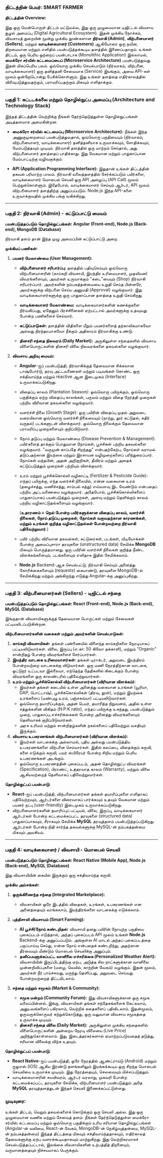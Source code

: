 ### **திட்டத்தின் பெயர்: SMART FARMER**

**திட்டத்தின் Overview:**

இது ஒரு மென்பொருள் திட்டம் மட்டுமல்ல, இது ஒரு முழுமையான டிஜிட்டல் விவசாய சூழல் அமைப்பு (Digital Agricultural Ecosystem). 
இதன் முக்கிய நோக்கம், விவசாயத் துறையின் மூன்று முக்கிய தூண்களான **நிர்வாகி (Admin)**, **விற்பனையாளர் (Sellers)**, மற்றும் **வாடிக்கையாளர் (Customers)** ஆகியோரை
ஒரு நவீன, திறமையான மற்றும் எளிதில் பயன்படுத்தக்கூடிய தளத்தில் இணைப்பதாகும். உங்கள் திட்டம், ஒரு பெரிய ஒற்றைப் பயன்பாடாக (Monolithic Application) இல்லாமல், 
**மைக்ரோ சர்வீஸ் கட்டமைப்பைப் (Microservice Architecture)** பயன்படுத்துவது இதன் மிகப்பெரிய பலம். ஒவ்வொரு முக்கிய செயல்பாடும் (நிர்வாகம், விற்பனை, வாடிக்கையாளர்) 
ஒரு தனித்தனி சேவையாக (Service) இயங்கும், அவை API-கள் மூலம் ஒன்றோடொன்று பேசிக்கொள்ளும். இது உங்கள் தளத்தை எதிர்காலத்தில் விரிவுபடுத்துவதற்கும், 
பராமரிப்பதற்கும் மிகவும் எளிதாக்கும்.

---

### **பகுதி 1: கட்டடக்கலை மற்றும் தொழில்நுட்ப அமைப்பு (Architecture and Technology Stack)**

இந்தத் திட்டத்தின் வெற்றிக்கு நீங்கள் தேர்ந்தெடுத்துள்ள தொழில்நுட்பங்கள் அடித்தளமாக அமைகின்றன.

*   **மைக்ரோ சர்வீஸ் கட்டமைப்பு (Microservice Architecture):** நீங்கள் இந்த அணுகுமுறையைப் பயன்படுத்துவதால், ஒவ்வொரு பகுதியையும்  (நிர்வாகம், விற்பனையாளர், வாடிக்கையாளர்)
                                                                     தனித்தனியாக உருவாக்கவும், சோதிக்கவும், மேம்படுத்தவும் முடியும். நிர்வாகி தளத்தில் ஒரு மாற்றம் செய்தால்,
                                                                     அது விற்பனையாளர் தளத்தைப் பாதிக்காது. இது வேகமான மற்றும் பாதுகாப்பான மேம்பாட்டிற்கு வழிவகுக்கும்.

*   **API (Application Programming Interface):** இதுதான் உங்கள் திட்டத்தின் தகவல் பரிமாற்ற பாலம். நிர்வாகி வலைத்தளத்தில் சேர்க்கப்படும் பயிர்களை,
                                                வாடிக்கையாளர் மொபைல் செயலி ஒரு API அழைப்பு (API Call) மூலம் பெற்றுக்கொள்ளும். இதேபோல், வாடிக்கையாளர் செய்யும்
                                                 ஆர்டர், API மூலம் விற்பனையாளர் தளத்திற்கு அனுப்பப்படும். Node.js இந்த API-களை உருவாக்குவதில் முக்கிய பங்கு வகிக்கிறது.

---

### **பகுதி 2: நிர்வாகி (Admin) - கட்டுப்பாட்டு மையம்**

**பயன்படுத்தப்படும் தொழில்நுட்பங்கள்: Angular (Front-end), Node.js (Back-end), MongoDB (Database)**

நிர்வாகி தளம் தான் இந்த முழு அமைப்பின் கட்டுப்பாட்டு அறை.

**முக்கியப் பணிகள்:**

1.  **பயனர் மேலாண்மை (User Management):**
    *   **விற்பனையாளர் சரிபார்ப்பு:** தளத்தில் பதிவுசெய்யும் ஒவ்வொரு விற்பனையாளரின் (காய்கறி விவசாயி, இயந்திர உரிமையாளர், முதலியன) விவரங்களையும்,
                                     அவர்கள் உருவாக்கும் "கடை"யையும் (Shop) நிர்வாகி சரிபார்ப்பார். அவர்களின் நம்பகத்தன்மையை உறுதி செய்த பின்னரே,
                                     அவர்களுக்கு விற்பனை செய்ய அனுமதி (Approval) வழங்குவார். இது வாடிக்கையாளர்களுக்கு ஒரு பாதுகாப்பான தளத்தை உறுதி செய்கிறது.
        
    *   **வாடிக்கையாளர் மேலாண்மை:** வாடிக்கையாளர்களின் கணக்குகளை நிர்வகிப்பது, ஏதேனும் பிரச்சினைகள் ஏற்பட்டால் அவர்களுக்கு உதவுவது போன்ற பணிகளைச் செய்வார்.
    *   **கட்டுப்பாடுகள்:** தளத்தின் விதிகளை மீறும் பயனர்களைத் தற்காலிகமாகவோ அல்லது நிரந்தரமாகவோ நீக்கும் அதிகாரம் நிர்வாகிக்கு உண்டு.
    *   **தினசரி சந்தை நிலவரம் (Daily Market):** அருகிலுள்ள சந்தைகளில் விவசாய விளைபொருட்களின் தினசரி விலை நிலவரங்களை தகவல்களை வழங்குவார்.

2.  **விவசாய அறிவு மையம்:**
    *   **Angular**-ஐப் பயன்படுத்தி, நிர்வாகிக்குத் தேவையான சிக்கலான டாஷ்போர்டு, தரவு அட்டவணைகள் மற்றும் படிவங்கள் கொண்ட ஒரு சக்திவாய்ந்த மற்றும் réactive ஆன இடைமுகம் (Interface) உருவாக்கப்படுகிறது.
      
    *   விதைப்பு காலம் (Plantation Season): ஒவ்வொரு பயிருக்கும், ஒவ்வொரு பகுதிக்கும் ஏற்ற விதைப்பு காலங்கள், பருவம் மற்றும் விதை நேர்த்தி முறைகள் பற்றிய விரிவான தகவல்களை வழங்குவார்.
    *   வளர்ச்சி நிலை (Growth Stage): ஒரு பயிரின் விதைப்பு முதல் அறுவடை வரையிலான ஒவ்வொரு வளர்ச்சி நிலையையும் (நாற்று, தூர் கட்டுதல், கதிர் வருதல்) படங்களுடன் விளக்குவார். ஒவ்வொரு நிலைக்கும் தேவையான பராமரிப்பு முறைகளையும் குறிப்பிடுவார்.
    *  நோய் தடுப்பு மற்றும் மேலாண்மை (Disease Prevention & Management): பயிர்களைத் தாக்கும் பொதுவான நோய்கள், பூச்சிகள் பற்றிய தகவல்களை வழங்குவார். "வருமுன் காப்பதே சிறந்தது" என்பதற்கேற்ப,
                                                                              நோய்கள் வராமல் தடுப்பதற்கான இயற்கை மற்றும் இரசாயன வழிமுறைகளைப் பரிந்துரைப்பார். நோய்கள் வந்தபின், அதன் அறிகுறிகள், தீவிரம் மற்றும் அதைக் கட்டுப்படுத்தும் முறைகள் பற்றியும் விளக்குவார்.
    *  உரம் மற்றும் பூச்சிக்கொல்லி வழிகாட்டி (Fertilizer & Pesticide Guide): எந்தப் பயிருக்கு, எந்த வளர்ச்சி நிலையில், என்ன வகையான உரம் (தழைச்சத்து, மணிச்சத்து, சாம்பல் சத்து) எவ்வளவு இட வேண்டும் என்பதைப் பற்றிய அட்டவணையை வழங்குவார்.
                                                                                 அதேபோல், பூச்சிக்கொல்லிகளைப் பாதுகாப்பாகப் பயன்படுத்தும் முறைகள், அளவு மற்றும் தெளிக்கும் காலம் பற்றிய வழிகாட்டுதல்களையும் வழங்குவார்.

       (**உதாரணம் = நெல் போன்ற பயிர்களுக்கான விதைப்பு காலம், வளர்ச்சி நிலைகள், நோய் தடுப்பு முறைகள், நோய்கள் வருவதற்கான காரணங்கள், மற்றும் உரங்கள் குறித்த வழிகாட்டுதல்கள் போன்றவற்றை நிர்வாகி பதிவேற்றுவார்.**)


    *   பயிர் பற்றிய விரிவான தகவல்கள், கட்டுரைகள், படங்கள், வீடியோக்கள் போன்ற அமைப்புசாரா தரவுகளை (unstructured data) சேமிக்க **MongoDB** மிகவும் பொருத்தமானது.
        ஒரு பயிரின் வளர்ச்சி நிலைகள் குறித்த நீண்ட விளக்கங்களையும், படங்களையும் எளிதாக இதில் சேமிக்கலாம்.
    *   **Node.js** Backend-ஆக செயல்பட்டு, நிர்வாகி செய்யும் அனைத்து கோரிக்கைகளையும் (requests) கையாண்டு, தரவுகளை MongoDB-ல் சேமிக்கிறது மற்றும் அங்கிருந்து எடுத்து Angular-க்கு அனுப்புகிறது.

---

### **பகுதி 3: விற்பனையாளர்கள் (Sellers) - டிஜிட்டல் சந்தை**

**பயன்படுத்தப்படும் தொழில்நுட்பங்கள்: React (Front-end), Node.js (Back-end), MySQL (Database)**

இங்குதான் விவசாயிகளுக்குத் தேவையான பொருட்கள் மற்றும் சேவைகள் பட்டியலிடப்படுகின்றன.

**விற்பனையாளர்களின் வகைகள் மற்றும் அவர்களின் செயல்பாடுகள்:**

1.  **காய்கறி விவசாயிகள்:** தங்கள் பண்ணையில் விளைந்த காய்கறிகளை நேரடியாகப் பட்டியலிடுவார்கள். விலை, இருப்பு (எ.கா: 50 கிலோ தக்காளி), மற்றும் "Organic" சான்றிதழ் போன்ற விவரங்களைச் சேர்ப்பார்கள்.
2.  **இயந்திர வாடகை உரிமையாளர்கள்:** தங்கள் டிராக்டர், அறுவடை இயந்திரம் போன்றவற்றை வாடகைக்கு விடுவார்கள். ஒரு மணி நேரத்திற்கான வாடகை, ஓட்டுநர் உட்படவா இல்லையா, எந்தெந்த தேதிகளில் கிடைக்கும் போன்ற விவரங்களை ஒரு காலண்டரில் பதிவேற்றுவார்கள்.
3.  **உரம் மற்றும் பூச்சிக்கொல்லி விற்பனையாளர்கள் (விரிவான விளக்கம்):**
    *   இவர்கள் தங்கள் கடையில் உள்ள அனைத்து வகையான உரங்கள் (யூரியா, DAP, பொட்டாஷ்), பூச்சிக்கொல்லிகள் (திரவ, தூள்), மற்றும் இயற்கை உரங்களைப் (மண்புழு உரம், பஞ்சகவ்யா) பட்டியலிடுவார்கள்.
    *   ஒவ்வொரு தயாரிப்புக்கும், அதன் பெயர், தயாரித்த நிறுவனம், அதில் உள்ள சத்துக்களின் விகிதம் (N:P:K ratio), எந்தப் பயிருக்கு உகந்தது, பயன்படுத்தும் முறை, பாதுகாப்பு எச்சரிக்கைகள் போன்ற அனைத்து விவரங்களையும் தெளிவாகக் குறிப்பிடுவார்கள்.
    *   அரசு உரிமம் மற்றும் சான்றிதழ்களின் நகல்களைப் பதிவேற்றும் வசதியும் இருக்கும்.
4.  **விவசாய உபகரணங்கள் விற்பனையாளர்கள் (விரிவான விளக்கம்):**
    *   இவர்கள் வாடகைக்கு அல்லாமல், புதிய அல்லது பயன்படுத்திய உபகரணங்களை விற்பனை செய்வார்கள். இதில் கலப்பை, விதைக்கும் கருவி, களை எடுக்கும் கருவி, பவர் ஸ்பிரேயர் போன்ற சிறிய மற்றும் பெரிய உபகரணங்கள் அடங்கும்.
    *   ஒவ்வொரு உபகரணத்தின் புகைப்படம், அதன் தொழில்நுட்ப விவரங்கள் (Specification), பிராண்ட், உத்தரவாத காலம் (Warranty), மற்றும் விலை ஆகியவற்றைத் தெளிவாகப் பதிவேற்றுவார்கள்.

**தொழில்நுட்பப் பயன்பாடு:**

*   **React**-ஐப் பயன்படுத்தி, விற்பனையாளர்கள் தங்கள் தயாரிப்புகளை எளிதாகப் பதிவேற்றவும், ஆர்டர்களை விரைவாகப் பார்க்கவும் உதவும் வேகமான மற்றும் பயனர் நட்பு (user-friendly) இடைமுகம் உருவாக்கப்படுகிறது.
*   விற்பனையாளர்களின் தயாரிப்புப் பட்டியல், விலை, இருப்பு, வாடிக்கையாளர் ஆர்டர்கள் போன்ற கட்டமைக்கப்பட்ட தரவுகளை (structured data) பாதுகாப்பாகவும், சீராகவும் சேமிக்க **MySQL** தரவுத்தளம் பயன்படுத்தப்படுகிறது. ஆர்டர்கள் போன்ற நிதி சார்ந்த தகவல்களுக்கு MySQL-ன் நம்பகத்தன்மை மிகவும் அவசியம்.

---

### **பகுதி 4: வாடிக்கையாளர் / விவசாயி - மொபைல் செயலி**

**பயன்படுத்தப்படும் தொழில்நுட்பங்கள்: React Native (Mobile App), Node.js (Back-end), MySQL (Database)**

இது விவசாயியின் கையில் இருக்கும் ஒரு சக்திவாய்ந்த கருவி.

**முக்கிய அம்சங்கள்:**

1.  **ஒருங்கிணைந்த சந்தை (Integrated Marketplace):**
    *   விவசாயிகள் ஒரே இடத்தில் விதைகள், உரங்கள், உபகரணங்கள் என அனைத்தையும் வாங்கலாம், இயந்திரங்களை வாடகைக்கு எடுக்கலாம்.

2.  **புத்திசாலி விவசாயம் (Smart Farming):**
    *   **AI பூச்சி/நோய் கண்டறிதல்:** விவசாயி தனது பயிரின் நோயுற்ற பகுதியை புகைப்படம் எடுத்தால், அந்தப் புகைப்படம் API மூலம் உங்கள்
                                        **Node.js** Backend-க்கு அனுப்பப்படும். அங்குள்ள AI மாடல் அந்தப் புகைப்படத்தை பகுப்பாய்வு செய்து, என்ன நோய் என்பதைக் கண்டறிந்து, அதற்கான தீர்வையும் மீண்டும் மொபைல் செயலிக்கு அனுப்பும்.
    *   **தனிப்பயனாக்கப்பட்ட வானிலை எச்சரிக்கை (Personalized Weather Alert):** விவசாயியின் இருப்பிடத்திற்கு ஏற்ப, அடுத்த சில நாட்களுக்கான வானிலை முன்னறிவிப்புகளை (மழை, வெயில், காற்றின் வேகம்) வழங்கும். இதன் மூலம், அவர்கள் நீர் பாய்ச்சுவது, மருந்து தெளிப்பது, அறுவடை செய்வது போன்றவற்றைத் திட்டமிடலாம்.

3.  **சந்தை மற்றும் சமூகம் (Market & Community):**
    *   **சமூக மன்றம் (Community Forum):** இது விவசாயிகளுக்கான ஒரு சமூக வலைப்பின்னல். இங்கு, விவசாயிகள் தங்கள் சந்தேகங்களைக் கேட்கலாம், அனுபவங்களைப் பகிரலாம், வெற்றிக் கதைகளைப் பதிவிடலாம். இதன்மூலம், ஒருவருக்கொருவர் கற்றுக்கொடுத்து, ஒரு வலுவான விவசாய சமூகத்தை உருவாக்க முடியும்.
    *   **தினசரி சந்தை விலை (Daily Market):** அருகிலுள்ள முக்கிய சந்தைகளில்  விளைபொருட்களின் அன்றைய நேரடி விலையை (Live Price) அறிந்துகொள்ளலாம். இது, இடைத்தரகர்களால் ஏமாற்றப்படுவதைத் தடுத்து, சரியான விலைக்கு விற்க உதவும்.

**தொழில்நுட்பப் பயன்பாடு:**

*   **React Native**-ஐப் பயன்படுத்தி, ஒரே நேரத்தில் ஆண்ட்ராய்டு (Android) மற்றும் ஐஓஎஸ் (iOS) ஆகிய இரண்டு தளங்களிலும் இயங்கக்கூடிய ஒரு சிறந்த மொபைல் செயலியை உருவாக்க முடியும். இது நேரத்தையும், செலவையும் மிச்சப்படுத்தும்.
*   வாடிக்கையாளரின் சுயவிவரம், ஆர்டர் வரலாறு, முகவரி போன்ற கட்டமைக்கப்பட்ட தரவுகளை சேமிக்க, விற்பனையாளர் பயன்படுத்தும் அதே **MySQL** தரவுத்தளத்துடன் இந்தச் செயலி இணைக்கப்பட்டுள்ளது.

### **முடிவுரை:**

உங்கள் திட்டம், வெறும் தகவல்களைக் கொடுக்கும் ஒரு செயலி அல்ல. இது ஒரு முழுமையான வணிக மற்றும் சேவைத் தளம். நீங்கள் தேர்ந்தெடுத்துள்ள மைக்ரோ சர்வீஸ் கட்டமைப்பு மற்றும் ஒவ்வொரு 
பகுதிக்கும் உரிய சரியான தொழில்நுட்பங்கள் (Angular-ன் வலிமை, React-ன் வேகம், MongoDB-ன் நெகிழ்வுத்தன்மை, MySQL-ன் நம்பகத்தன்மை) இந்தத் திட்டத்தை மிகவும் சக்திவாய்ந்ததாகவும், 
எதிர்காலத் தேவைகளுக்கு ஏற்ப வளரக்கூடியதாகவும் மாற்றுகிறது. இது வெற்றிகரமாகச் செயல்படுத்தப்பட்டால், இலங்கை விவசாயிகளின் உற்பத்தித் திறனையும், வருமானத்தையும் நிச்சயமாகப் பெருக்கும்.
